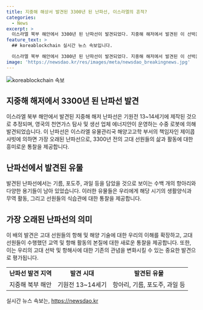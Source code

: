 ```yaml
---
title: 지중해 해상서 발견된 3300년 된 난파선, 이스라엘의 흔적?
categories:
  - News
excerpt: >
  이스라엘 북부 해안에서 3300년 된 난파선이 발견되었다. 지중해 해저에서 발견된 이 선박은 지금까지 발견된 가장 오래된 것으로 추정되며, 영국의 수중 로봇에 의해 발견되었다. 이에 대한 해양고고학 부서의 책임자는 고대 선원 능력에 대한 우리의 전체적인 이해를 변화시켰다고 말했다. 난파선에는 과거의 삶을 엿볼 수 있는 유물들이 남아 있어, 이는 역사적으로 매우 소중한 발견이라고 볼 수 있다.
feature_text: >
  ## koreablockchain 실시간 뉴스 속보입니다.

  이스라엘 북부 해안에서 3300년 된 난파선이 발견되었다. 지중해 해저에서 발견된 이 선박은 지금까지 발견된 가장 오래된 것으로 추정되며, 영국의 수중 로봇에 의해 발견되었다. 이에 대한 해양고고학 부서의 책임자는 고대 선원 능력에 대한 우리의 전체적인 이해를 변화시켰다고 말했다. 난파선에는 과거의 삶을 엿볼 수 있는 유물들이 남아 있어, 이는 역사적으로 매우 소중한 발견이라고 볼 수 있다.
image: 'https://newsdao.kr/res/images/meta/newsdao_breakingnews.jpg'
---
```


<p><img src="https://newsdao.kr/res/images/meta/newsdao_breakingnews.jpg" alt="koreablockchain 속보" /></p>

<h2 data-ke-size="size26">지중해 해저에서 3300년 된 난파선 발견</h2>

<p data-ke-size="size16">이스라엘 북부 해안에서 발견된 지중해 해저 난파선은 기원전 13~14세기에 제작된 것으로 추정되며, 영국의 천연가스 탐사 및 생선 업체 에너지안이 운영하는 수중 로봇에 의해 발견되었습니다. 이 난파선은 이스라엘 유물관리국 해양고고학 부서의 책임자인 제이콥 샤빗에 의하면 가장 오래된 난파선으로, 3300년 전의 고대 선원들의 삶과 활동에 대한 흥미로운 통찰을 제공합니다.</p>

<h2 data-ke-size="size26">난파선에서 발견된 유물</h2>

<p data-ke-size="size16">발견된 난파선에서는 기름, 포도주, 과일 등을 담았을 것으로 보이는 수백 개의 항아리와 다양한 용기들이 남아 있었습니다. 이러한 유물들은 우리에게 해당 시기의 생활양식과 무역 활동, 그리고 선원들의 식습관에 대한 통찰을 제공합니다.</p>

<h2 data-ke-size="size26">가장 오래된 난파선의 의미</h2>

<p data-ke-size="size16">이 배의 발견은 고대 선원들의 항해 및 해양 기술에 대한 우리의 이해를 확장하고, 고대 선원들이 수행했던 교역 및 항해 활동의 본질에 대한 새로운 통찰을 제공합니다. 또한, 이는 우리의 고대 선박 및 항해사에 대한 기존의 관념을 변화시킬 수 있는 중요한 발견으로 평가됩니다.</p>

<table>
    <tbody>
        <tr>
            <td style="text-align: center; height: 17px;"><b>난파선 발견 지역</b></td>
            <td style="text-align: center; height: 17px;"><b>발견 시대</b></td>
            <td style="text-align: center; height: 17px;"><b>발견된 유물</b></td>
        </tr>
        <tr>
            <td style="text-align: center; height: 17px;">지중해 북부 해안</td>
            <td style="text-align: center; height: 17px;">기원전 13~14세기</td>
            <td style="text-align: center; height: 17px;">항아리, 기름, 포도주, 과일 등</td>
        </tr>
    </tbody>
</table>
실시간 뉴스 속보는, <a href="https://newsdao.kr" rel="dofollow">https://newsdao.kr</a>


